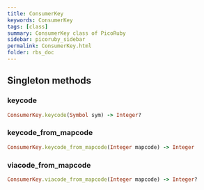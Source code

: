 ```yaml
---
title: ConsumerKey
keywords: ConsumerKey
tags: [class]
summary: ConsumerKey class of PicoRuby
sidebar: picoruby_sidebar
permalink: ConsumerKey.html
folder: rbs_doc
---
```

## Singleton methods
### keycode

```ruby
ConsumerKey.keycode(Symbol sym) -> Integer?
```
### keycode_from_mapcode

```ruby
ConsumerKey.keycode_from_mapcode(Integer mapcode) -> Integer
```
### viacode_from_mapcode

```ruby
ConsumerKey.viacode_from_mapcode(Integer mapcode) -> Integer?
```
